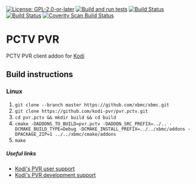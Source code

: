 [![License: GPL-2.0-or-later](https://img.shields.io/badge/License-GPL%20v2+-blue.svg)](LICENSE.md)
[![Build and run tests](https://github.com/kodi-pvr/pvr.pctv/actions/workflows/build.yml/badge.svg?branch=Omega)](https://github.com/kodi-pvr/pvr.pctv/actions/workflows/build.yml)
[![Build Status](https://dev.azure.com/teamkodi/kodi-pvr/_apis/build/status/kodi-pvr.pvr.pctv?branchName=Omega)](https://dev.azure.com/teamkodi/kodi-pvr/_build/latest?definitionId=66&branchName=Omega)
[![Build Status](https://jenkins.kodi.tv/view/Addons/job/kodi-pvr/job/pvr.pctv/job/Omega/badge/icon)](https://jenkins.kodi.tv/blue/organizations/jenkins/kodi-pvr%2Fpvr.pctv/branches/)
[![Coverity Scan Build Status](https://scan.coverity.com/projects/5120/badge.svg)](https://scan.coverity.com/projects/5120)

# PCTV PVR
PCTV PVR client addon for [Kodi](https://kodi.tv)

## Build instructions

### Linux

1. `git clone --branch master https://github.com/xbmc/xbmc.git`
2. `git clone https://github.com/kodi-pvr/pvr.pctv.git`
3. `cd pvr.pctv && mkdir build && cd build`
4. `cmake -DADDONS_TO_BUILD=pvr.pctv -DADDON_SRC_PREFIX=../.. -DCMAKE_BUILD_TYPE=Debug -DCMAKE_INSTALL_PREFIX=../../xbmc/addons -DPACKAGE_ZIP=1 ../../xbmc/cmake/addons`
5. `make`

##### Useful links

* [Kodi's PVR user support](https://forum.kodi.tv/forumdisplay.php?fid=167)
* [Kodi's PVR development support](https://forum.kodi.tv/forumdisplay.php?fid=136)
